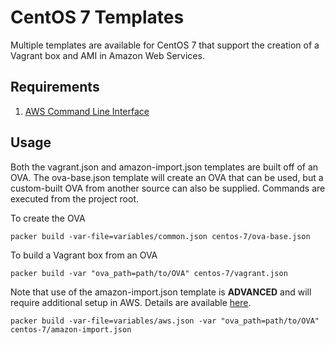 # CentOS 7 Templates

Multiple templates are available for CentOS 7 that support the creation of a Vagrant
box and AMI in Amazon Web Services.

## Requirements

1. [AWS Command Line Interface](https://aws.amazon.com/cli/)

## Usage

Both the vagrant.json and amazon-import.json templates are built off of an OVA.
The ova-base.json template will create an OVA that can be used, but a custom-built
OVA from another source can also be supplied. Commands are executed from the project
root.

To create the OVA
```Shell
packer build -var-file=variables/common.json centos-7/ova-base.json
```

To build a Vagrant box from an OVA
```Shell
packer build -var "ova_path=path/to/OVA" centos-7/vagrant.json
```

Note that use of the amazon-import.json template is __ADVANCED__ and will require
additional setup in AWS. Details are available [here](http://docs.aws.amazon.com/vm-import/latest/userguide/import-vm-image.html).
```Shell
packer build -var-file=variables/aws.json -var "ova_path=path/to/OVA" centos-7/amazon-import.json
```
